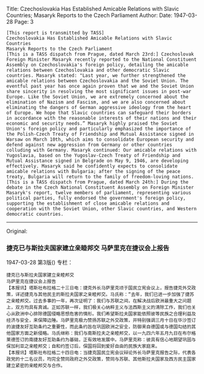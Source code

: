 Title: Czechoslovakia Has Established Amicable Relations with Slavic Countries; Masaryk Reports to the Czech Parliament
Author:
Date: 1947-03-28
Page: 3

    [This report is transmitted by TASS]
    Czechoslovakia Has Established Amicable Relations with Slavic Countries
    Masaryk Reports to the Czech Parliament
    [This is a TASS dispatch from Prague, dated March 23rd:] Czechoslovak Foreign Minister Masaryk recently reported to the National Constituent Assembly on Czechoslovakia's foreign policy, detailing the amicable relations between Czechoslovakia and other democratic Slavic countries. Masaryk stated: "Last year, we further strengthened the amicable relations between Czechoslovakia and the Soviet Union. The eventful past year has once again proven that we and the Soviet Union share sincerity in resolving the most significant issues in post-war Europe. Like the Soviet Union, we are extremely concerned about the elimination of Nazism and Fascism, and we are also concerned about eliminating the dangers of German aggressive ideology from the heart of Europe. We hope that Slavic countries can safeguard their borders in accordance with the reasonable interests of their nations and their economic and security needs.” Masaryk highly praised the Soviet Union's foreign policy and particularly emphasized the importance of the Polish-Czech Treaty of Friendship and Mutual Assistance signed in Warsaw on March 10th, which aims to consolidate European security and defend against new aggression from Germany or other countries colluding with Germany. Masaryk continued: Our amicable relations with Yugoslavia, based on the Yugoslav-Czech Treaty of Friendship and Mutual Assistance signed in Belgrade on May 9, 1946, are developing effectively. Masaryk said he confidently expects to consolidate amicable relations with Bulgaria; after the signing of the peace treaty, Bulgaria will return to the family of freedom-loving nations.
    [This is a TASS dispatch from Prague, dated March 24th:] During the debate in the Czech National Constituent Assembly on Foreign Minister Masaryk's report, twelve members of parliament, representing various political parties, fully endorsed the government's foreign policy, supporting the establishment of close amicable relations and cooperation with the Soviet Union, other Slavic countries, and Western democratic countries.



<hr /> 

Original: 


### 捷克已与斯拉夫国家建立亲睦邦交  马萨里克在捷议会上报告

1947-03-28
第3版()
专栏：

    捷克已与斯拉夫国家建立亲睦邦交
    马萨里克在捷议会上报告
    【本报讯】塔斯社布拉格二十三日电：捷克外长马萨里克顷于国民立宪会议上，报告捷克外交政策，详述捷克与其他民主的斯拉夫国家之亲睦邦交。马氏称：“去年，我们已进一步加强了捷苏之亲睦邦交。过去多事的一年，再次证明了：我们与苏联之间，在解决战后欧洲最重大之问题上，双方均具有真诚。正如苏联一样，我们极关心纳粹主义与法西斯主义的清除工作，我们也关心从欧洲中心排除德国侵略思想危害的情形。我们希望斯拉夫国家能依照彼等民族之合理利益及经济与安全，来保障边陲。马萨里克极力赞扬苏联之外交政策，并特别强调三月十日在华沙签订的波捷友好互助条约之重要性，而此条约旨在巩固欧洲之安全，防御来自德国或与德国勾结的其他国家方面之新侵略。马氏继称：我们与南斯拉夫之亲睦邦交，以一九四六年五月九日在布尔格莱德签订的南捷友好互助条约为基础，正有效地发展中。马萨里克称：彼具有信心地期望巩固与保加利亚之亲睦邦交；自和约签订后，保国将回到爱好自由的民族大家庭来。
    【本报讯】塔斯社布拉格二十四日电：当捷克国民立宪会议辩论外长马萨里克报告之际，代表各政党的十二名议员，均完全赞同政府之外交政策，赞同与苏联、其他斯拉夫国家及西方民主国家建立紧密的亲睦邦交与合作。
